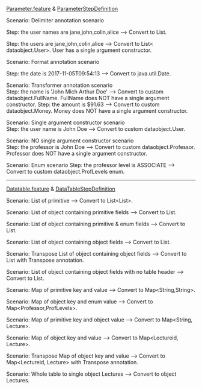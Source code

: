 [Parameter.feature](https://github.com/grasshopper7/cuke2-parameter-datatable/blob/master/cuke2-parameter-datatable/src/test/resources/features/parameter.feature) & [ParameterStepDefinition](https://github.com/grasshopper7/cuke2-parameter-datatable/blob/master/cuke2-parameter-datatable/src/test/java/stepdef/ParameterStepDefinition.java)

Scenario: Delimiter annotation scenario

Step: the user names are jane,john,colin,alice --> Convert to List<String>.

Step: the users are jane,john,colin,alice	--> Convert to List< dataobject.User>. User has a single argument constructor.
	
Scenario: Format annotation scenario	

Step: the date is 2017-11-05T09:54:13	--> Convert to java.util.Date.
	
Scenario: Transformer annotation scenario	
Step: the name is 'John Mich Arthur Doe' --> Convert to custom dataobject.FullName. FullName does NOT have a single argument constructor.
Step: the amount is $91.63 --> Convert to custom dataobject.Money. Money does NOT have a single argument constructor.
	
Scenario: Single argument constructor scenario	
Step: the user name is John Doe --> Convert to custom dataobject.User. 
	
Scenario: NO single argument constructor scenario	
Step: the professor is John Doe --> Convert to custom dataobject.Professor. Professor does NOT have a single argument constructor.
	
Scenario: Enum scenario	
Step: the professor level is ASSOCIATE --> Convert to custom dataobject.ProfLevels enum.

-------------------------------------------------------------------

[Datatable.feature](https://github.com/grasshopper7/cuke2-parameter-datatable/blob/master/cuke2-parameter-datatable/src/test/resources/features/datatable.feature) & [DataTableStepDefinition](https://github.com/grasshopper7/cuke2-parameter-datatable/blob/master/cuke2-parameter-datatable/src/test/java/stepdef/DataTableStepDefinition.java)

Scenario: List of primitive	--> Convert to List<List<String>>.
	
Scenario: List of object containing primitive fields --> Convert to List<LecturePrimitive>.
	
Scenario: List of object containing primitive & enum fields	--> Convert to List<LecturePrimitiveEnum>.
	
Scenario: List of object containing object fields	--> Convert to List<Lecture>.
	
Scenario: Transpose List of object containing object fields --> Convert to List<Lecture> with Transpose annotation.
	
Scenario: List of object containing object fields with no table header --> Convert to List<LectureLite>.
	
Scenario: Map of primitive key and value --> Convert to Map<String,String>.
	
Scenario: Map of object key and enum value --> Convert to Map<Professor,ProfLevels>.
	
Scenario: Map of primitive key and object value	--> Convert to Map<String, Lecture>.
	
Scenario: Map of object key and value	--> Convert to Map<Lectureid, Lecture>.
	
Scenario: Transpose Map of object key and value	--> Convert to Map<Lectureid, Lecture> with Transpose annotation.
	
Scenario: Whole table to single object Lectures	--> Convert to object Lectures.

